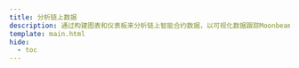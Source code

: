 ```yaml
---
title: 分析链上数据 
description: 通过构建图表和仪表板来分析链上智能合约数据，以可视化数据跟踪Moonbeam和Moonriver的指标。
template: main.html
hide:
  - toc
---
```


<h1 class='subsection-title'></h1>
<div class='subsection-wrapper'></div>